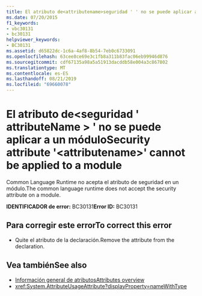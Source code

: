 ```yaml
---
title: El atributo de<attributename>seguridad ' ' no se puede aplicar a un módulo
ms.date: 07/20/2015
f1_keywords:
- vbc30131
- bc30131
helpviewer_keywords:
- BC30131
ms.assetid: d65822dc-1c6a-4af8-8b54-7eb0c6733091
ms.openlocfilehash: 63cee8ce69e3c1fb8a311b83fac06eb99946d876
ms.sourcegitcommit: cdf67135a98a5a51913dacddb58e004a3c867802
ms.translationtype: MT
ms.contentlocale: es-ES
ms.lasthandoff: 08/21/2019
ms.locfileid: "69660078"
---
```

# <a name="security-attribute-attributename-cannot-be-applied-to-a-module"></a><span data-ttu-id="9d754-102">El atributo de\<seguridad ' attributeName > ' no se puede aplicar a un módulo</span><span class="sxs-lookup"><span data-stu-id="9d754-102">Security attribute '\<attributename>' cannot be applied to a module</span></span>
<span data-ttu-id="9d754-103">Common Language Runtime no acepta el atributo de seguridad en un módulo.</span><span class="sxs-lookup"><span data-stu-id="9d754-103">The common language runtime does not accept the security attribute on a module.</span></span>

<span data-ttu-id="9d754-104">**IDENTIFICADOR de error:** BC30131</span><span class="sxs-lookup"><span data-stu-id="9d754-104">**Error ID:** BC30131</span></span>

## <a name="to-correct-this-error"></a><span data-ttu-id="9d754-105">Para corregir este error</span><span class="sxs-lookup"><span data-stu-id="9d754-105">To correct this error</span></span>

- <span data-ttu-id="9d754-106">Quite el atributo de la declaración.</span><span class="sxs-lookup"><span data-stu-id="9d754-106">Remove the attribute from the declaration.</span></span>

## <a name="see-also"></a><span data-ttu-id="9d754-107">Vea también</span><span class="sxs-lookup"><span data-stu-id="9d754-107">See also</span></span>

- [<span data-ttu-id="9d754-108">Información general de atributos</span><span class="sxs-lookup"><span data-stu-id="9d754-108">Attributes overview</span></span>](../programming-guide/concepts/attributes/index.md)
- <xref:System.AttributeUsageAttribute?displayProperty=nameWithType>
